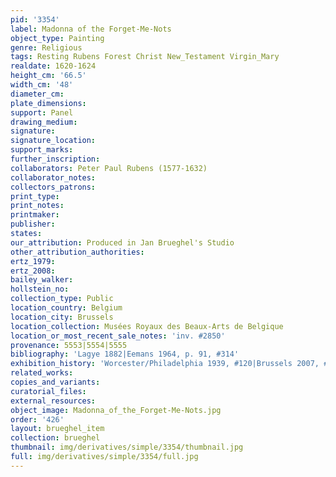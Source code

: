 ```yaml
---
pid: '3354'
label: Madonna of the Forget-Me-Nots
object_type: Painting
genre: Religious
tags: Resting Rubens Forest Christ New_Testament Virgin_Mary
realdate: 1620-1624
height_cm: '66.5'
width_cm: '48'
diameter_cm: 
plate_dimensions: 
support: Panel
drawing_medium: 
signature: 
signature_location: 
support_marks: 
further_inscription: 
collaborators: Peter Paul Rubens (1577-1632)
collaborator_notes: 
collectors_patrons: 
print_type: 
print_notes: 
printmaker: 
publisher: 
states: 
our_attribution: Produced in Jan Brueghel's Studio
other_attribution_authorities: 
ertz_1979: 
ertz_2008: 
bailey_walker: 
hollstein_no: 
collection_type: Public
location_country: Belgium
location_city: Brussels
location_collection: Musées Royaux des Beaux-Arts de Belgique
location_or_most_recent_sale_notes: 'inv. #2850'
provenance: 5553|5554|5555
bibliography: 'Lagye 1882|Eemans 1964, p. 91, #314'
exhibition_history: 'Worcester/Philadelphia 1939, #120|Brussels 2007, #25'
related_works: 
copies_and_variants: 
curatorial_files: 
external_resources: 
object_image: Madonna_of_the_Forget-Me-Nots.jpg
order: '426'
layout: brueghel_item
collection: brueghel
thumbnail: img/derivatives/simple/3354/thumbnail.jpg
full: img/derivatives/simple/3354/full.jpg
---
```

